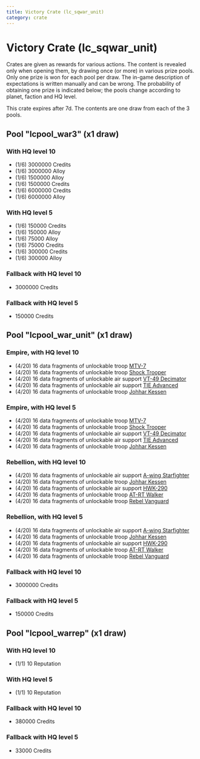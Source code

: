 ```yaml
---
title: Victory Crate (lc_sqwar_unit)
category: crate
---
```


# Victory Crate (lc_sqwar_unit)

Crates are given as rewards for various actions. The content is revealed only when opening them, by drawing once (or more) in various prize pools. Only one prize is won for each pool per draw. The in-game description of expectations is written manually and can be wrong. The probability of obtaining one prize is indicated below; the pools change according to planet, faction and HQ level.

This crate expires after 7d. The contents are one draw from each of the 3 pools.

## Pool "lcpool_war3" (x1 draw)

### With HQ level 10

  * (1/6) 3000000 Credits
  * (1/6) 3000000 Alloy
  * (1/6) 1500000 Alloy
  * (1/6) 1500000 Credits
  * (1/6) 6000000 Credits
  * (1/6) 6000000 Alloy

### With HQ level 5

  * (1/6) 150000 Credits
  * (1/6) 150000 Alloy
  * (1/6) 75000 Alloy
  * (1/6) 75000 Credits
  * (1/6) 300000 Credits
  * (1/6) 300000 Alloy

### Fallback with HQ level 10

  * 3000000 Credits

### Fallback with HQ level 5

  * 150000 Credits

## Pool "lcpool_war_unit" (x1 draw)

### Empire, with HQ level 10

  * (4/20) 16 data fragments of unlockable troop [MTV-7](MTV7)
  * (4/20) 16 data fragments of unlockable troop [Shock Trooper](Shock)
  * (4/20) 16 data fragments of unlockable air support [VT-49 Decimator](VT49)
  * (4/20) 16 data fragments of unlockable air support [TIE Advanced](TieAdvanced)
  * (4/20) 16 data fragments of unlockable troop [Johhar Kessen](EmpireJohhar)

### Empire, with HQ level 5

  * (4/20) 16 data fragments of unlockable troop [MTV-7](MTV7)
  * (4/20) 16 data fragments of unlockable troop [Shock Trooper](Shock)
  * (4/20) 16 data fragments of unlockable air support [VT-49 Decimator](VT49)
  * (4/20) 16 data fragments of unlockable air support [TIE Advanced](TieAdvanced)
  * (4/20) 16 data fragments of unlockable troop [Johhar Kessen](EmpireJohhar)

### Rebellion, with HQ level 10

  * (4/20) 16 data fragments of unlockable air support [A-wing Starfighter](AWing)
  * (4/20) 16 data fragments of unlockable troop [Johhar Kessen](RebelJohhar)
  * (4/20) 16 data fragments of unlockable air support [HWK-290](HWK290)
  * (4/20) 16 data fragments of unlockable troop [AT-RT Walker](ATRT)
  * (4/20) 16 data fragments of unlockable troop [Rebel Vanguard](Vanguard)

### Rebellion, with HQ level 5

  * (4/20) 16 data fragments of unlockable air support [A-wing Starfighter](AWing)
  * (4/20) 16 data fragments of unlockable troop [Johhar Kessen](RebelJohhar)
  * (4/20) 16 data fragments of unlockable air support [HWK-290](HWK290)
  * (4/20) 16 data fragments of unlockable troop [AT-RT Walker](ATRT)
  * (4/20) 16 data fragments of unlockable troop [Rebel Vanguard](Vanguard)

### Fallback with HQ level 10

  * 3000000 Credits

### Fallback with HQ level 5

  * 150000 Credits

## Pool "lcpool_warrep" (x1 draw)

### With HQ level 10

  * (1/1) 10 Reputation

### With HQ level 5

  * (1/1) 10 Reputation

### Fallback with HQ level 10

  * 380000 Credits

### Fallback with HQ level 5

  * 33000 Credits